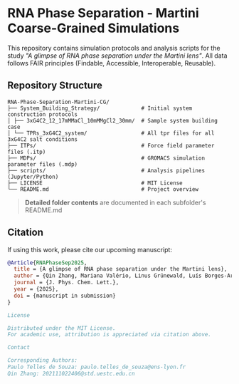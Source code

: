 # RNA Phase Separation - Martini Coarse-Grained Simulations

This repository contains simulation protocols and analysis scripts for the study *"A glimpse of RNA phase separation under the Martini lens"*. All data follows FAIR principles (Findable, Accessible, Interoperable, Reusable).

## Repository Structure
```
RNA-Phase-Separation-Martini-CG/
├── System_Building_Strategy/             # Initial system construction protocols
│ ├── 3xG4C2_12_17mMMaCl_10mMMgCl2_30mm/  # Sample system building case
│ └── TPRs_3xG4C2_system/                 # All tpr files for all 3xG4C2 salt conditions
├── ITPs/                                 # Force field parameter files (.itp)
├── MDPs/                                 # GROMACS simulation parameter files (.mdp)
├── scripts/                              # Analysis pipelines (Jupyter/Python)
├── LICENSE                               # MIT License
└── README.md                             # Project overview
```
> **Detailed folder contents** are documented in each subfolder's README.md

## Citation
If using this work, please cite our upcoming manuscript:

```bibtex
@Article{RNAPhaseSep2025,
  title = {A glimpse of RNA phase separation under the Martini lens},
  author = {Qin Zhang, Mariana Valério, Linus Grünewald, Luís Borges-Araújo, Fabian Grünewald, Shaomeng Wang, Siewert J. Marrink, Yubin Gong*, Paulo C. T. Souza*},
  journal = {J. Phys. Chem. Lett.},
  year = {2025},
  doi = {manuscript in submission}
}

License

Distributed under the MIT License.
For academic use, attribution is appreciated via citation above.

Contact

Corresponding Authors:
Paulo Telles de Souza: paulo.telles_de_souza@ens-lyon.fr
Qin Zhang: 202111022406@std.uestc.edu.cn
